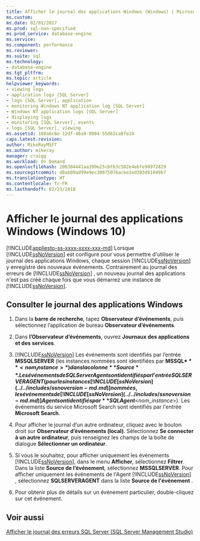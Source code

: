 ```yaml
---
title: Afficher le journal des applications Windows (Windows) | Microsoft Docs
ms.custom: 
ms.date: 02/01/2017
ms.prod: sql-non-specified
ms.prod_service: database-engine
ms.service: 
ms.component: performance
ms.reviewer: 
ms.suite: sql
ms.technology:
- database-engine
ms.tgt_pltfrm: 
ms.topic: article
helpviewer_keywords:
- viewing logs
- application logs [SQL Server]
- logs [SQL Server], application
- monitoring Windows NT application log [SQL Server]
- Windows NT application logs [SQL Server]
- displaying logs
- monitoring [SQL Server], events
- logs [SQL Server], viewing
ms.assetid: 168a6c6e-12df-46a9-9904-55d63ca8fe14
caps.latest.revision: 
author: MikeRayMSFT
ms.author: mikeray
manager: craigg
ms.workload: On Demand
ms.openlocfilehash: 206304441aa399e25c6f63c502e4ebfe98972829
ms.sourcegitcommit: d8ab09ad99e9ec30875076acee2ed303d61049b7
ms.translationtype: HT
ms.contentlocale: fr-FR
ms.lasthandoff: 02/23/2018
---
```

# <a name="view-the-windows-application-log-windows-10"></a>Afficher le journal des applications Windows (Windows 10)
[!INCLUDE[appliesto-ss-xxxx-xxxx-xxx-md](../../includes/appliesto-ss-xxxx-xxxx-xxx-md.md)]
Lorsque [!INCLUDE[ssNoVersion](../../includes/ssnoversion-md.md)] est configuré pour vous permettre d'utiliser le journal des applications Windows, chaque session [!INCLUDE[ssNoVersion](../../includes/ssnoversion-md.md)] y enregistre des nouveaux événements. Contrairement au journal des erreurs de [!INCLUDE[ssNoVersion](../../includes/ssnoversion-md.md)] , un nouveau journal des applications n'est pas créé chaque fois que vous démarrez une instance de [!INCLUDE[ssNoVersion](../../includes/ssnoversion-md.md)].  
  
## <a name="view-the-windows-application-log"></a>Consulter le journal des applications Windows  
  
1. Dans la **barre de recherche**, tapez **Observateur d’événements**, puis sélectionnez l’application de bureau **Observateur d’événements**.
  
2. Dans **l’Observateur d’événements**, ouvrez **Journaux des applications et des services**.

3. [!INCLUDE[ssNoVersion](../../includes/ssnoversion-md.md)] Les événements sont identifiés par l’entrée **MSSQLSERVER** (les instances nommées sont identifiées par **MSSQL$***<nom_instance>*) dans la colonne **Source**. Les événements de SQL Server Agent sont identifiés par l’entrée SQLSERVERAGENT (pour les instances [!INCLUDE[ssNoVersion](../../includes/ssnoversion-md.md)] nommées, les événements de [!INCLUDE[ssNoVersion](../../includes/ssnoversion-md.md)] Agent sont identifiés par **SQLAgent$**\<*nom_instance*>). Les événements du service Microsoft Search sont identifiés par l'entrée **Microsoft Search**.  
  
4. Pour afficher le journal d’un autre ordinateur, cliquez avec le bouton droit sur **Observateur d’événements (local)**. Sélectionnez **Se connecter à un autre ordinateur**, puis renseignez les champs de la boîte de dialogue **Sélectionner un ordinateur**.  
  
5. Si vous le souhaitez, pour afficher uniquement les événements [!INCLUDE[ssNoVersion](../../includes/ssnoversion-md.md)], dans le menu **Afficher**, sélectionnez **Filtrer**. Dans la liste **Source de l’événement**, sélectionnez **MSSQLSERVER**. Pour afficher uniquement les événements de l'Agent [!INCLUDE[ssNoVersion](../../includes/ssnoversion-md.md)] , sélectionnez **SQLSERVERAGENT** dans la liste **Source de l'événement** .  
  
6. Pour obtenir plus de détails sur un événement particulier, double-cliquez sur cet événement.  
  
## <a name="see-also"></a>Voir aussi  
 [Afficher le journal des erreurs SQL Server &#40;SQL Server Management Studio&#41;](../../relational-databases/performance/view-the-sql-server-error-log-sql-server-management-studio.md)  
  
  
